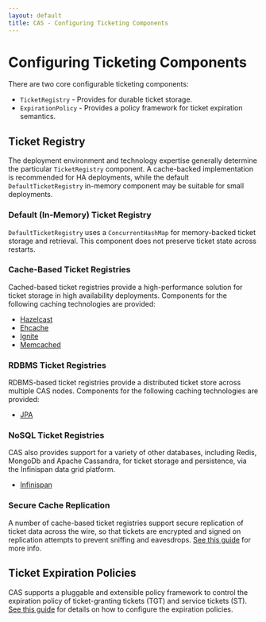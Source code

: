 ```yaml
---
layout: default
title: CAS - Configuring Ticketing Components
---
```


# Configuring Ticketing Components
There are two core configurable ticketing components:

* `TicketRegistry` - Provides for durable ticket storage.
* `ExpirationPolicy` - Provides a policy framework for ticket expiration semantics.

## Ticket Registry
The deployment environment and technology expertise generally determine the particular `TicketRegistry` component.
A cache-backed implementation is recommended for HA deployments, while the default
`DefaultTicketRegistry` in-memory component may be suitable for small deployments.

### Default (In-Memory) Ticket Registry

`DefaultTicketRegistry` uses a `ConcurrentHashMap` for memory-backed ticket storage and retrieval.
This component does not preserve ticket state across restarts.

### Cache-Based Ticket Registries

Cached-based ticket registries provide a high-performance solution for ticket storage in high availability
deployments. Components for the following caching technologies are provided:

* [Hazelcast](Hazelcast-Ticket-Registry.html)
* [Ehcache](Ehcache-Ticket-Registry.html)
* [Ignite](Ignite-Ticket-Registry.html)
* [Memcached](Memcached-Ticket-Registry.html)

### RDBMS Ticket Registries

RDBMS-based ticket registries provide a distributed ticket store across multiple CAS nodes. 
Components for the following caching technologies are provided:

* [JPA](JPA-Ticket-Registry.html)

### NoSQL Ticket Registries

CAS also provides support for a variety of other databases, including Redis, MongoDb and Apache 
Cassandra, for ticket storage and persistence, via the Infinispan data grid platform.

* [Infinispan](Infinispan-Ticket-Registry.html)

### Secure Cache Replication

A number of cache-based ticket registries support secure replication of ticket data across the wire,
so that tickets are encrypted and signed on replication attempts to prevent sniffing and eavesdrops.
[See this guide](Ticket-Registry-Replication-Encryption.html) for more info.


## Ticket Expiration Policies

CAS supports a pluggable and extensible policy framework to control the expiration policy of 
ticket-granting tickets (TGT) and service tickets (ST). 
[See this guide](Configuring-Ticket-Expiration-Policy.html) for details on how to configure the expiration policies.
